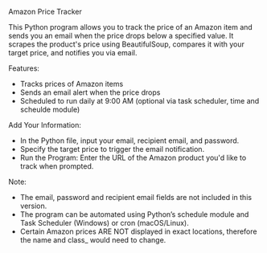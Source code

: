 Amazon Price Tracker

This Python program allows you to track the price of an Amazon item and sends you an email when the price drops below a specified value. 
It scrapes the product's price using BeautifulSoup, compares it with your target price, and notifies you via email.

Features:

- Tracks prices of Amazon items
- Sends an email alert when the price drops
- Scheduled to run daily at 9:00 AM (optional via task scheduler, time and scheulde module)

Add Your Information:

- In the Python file, input your email, recipient email, and password.
- Specify the target price to trigger the email notification.
- Run the Program: Enter the URL of the Amazon product you'd like to track when prompted.

Note:
- The email, password and recipient email fields are not included in this version.
- The program can be automated using Python’s schedule module and Task Scheduler (Windows) or cron (macOS/Linux).
- Certain Amazon prices ARE NOT displayed in exact locations, therefore the name and class_ would need to change. 
